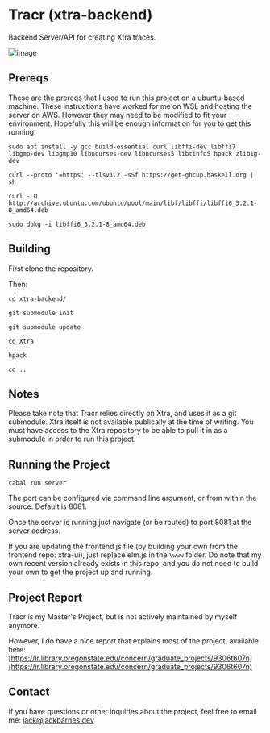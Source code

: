 # Tracr (xtra-backend)
Backend Server/API for creating Xtra traces.

![image](https://user-images.githubusercontent.com/43552143/134864031-8255b329-e9c0-4f20-a8df-92c05e14d2e0.png)


## Prereqs

These are the prereqs that I used to run this project on a ubuntu-based machine. These instructions have worked for me on WSL and hosting the server on AWS. However they may need to be modified to fit your environment. Hopefully this will be enough information for you to get this running.

```
sudo apt install -y gcc build-essential curl libffi-dev libffi7 libgmp-dev libgmp10 libncurses-dev libncurses5 libtinfo5 hpack zlib1g-dev

curl --proto '=https' --tlsv1.2 -sSf https://get-ghcup.haskell.org | sh

curl -LO http://archive.ubuntu.com/ubuntu/pool/main/libf/libffi/libffi6_3.2.1-8_amd64.deb

sudo dpkg -i libffi6_3.2.1-8_amd64.deb
```

## Building

First clone the repository.

Then:

```
cd xtra-backend/

git submodule init

git submodule update

cd Xtra

hpack

cd ..

```

## Notes

Please take note that Tracr relies directly on Xtra, and uses it as a git submodule. Xtra itself is not available publically at the time of writing. You must have access to the Xtra repository to be able to pull it in as a submodule in order to run this project.

## Running the Project

```
cabal run server
```

The port can be configured via command line argument, or from within the source. Default is 8081.

Once the server is running just navigate (or be routed) to port 8081 at the server address.

If you are updating the frontend js file (by building your own from the frontend repo: xtra-ui), just replace elm.js in the ```\www``` folder. Do note that my own recent version already exists in this repo, and you do not need to build your own to get the project up and running.

## Project Report

Tracr is my Master's Project, but is not actively maintained by myself anymore.

However, I do have a nice report that explains most of the project, available here: [https://ir.library.oregonstate.edu/concern/graduate_projects/9306t607n](https://ir.library.oregonstate.edu/concern/graduate_projects/9306t607n)

## Contact

If you have questions or other inquiries about the project, feel free to email me: jack@jackbarnes.dev

